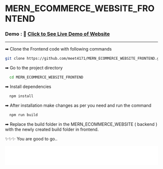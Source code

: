 

 # MERN_ECOMMERCE_WEBSITE_FRONTEND  
### Demo :  🔗 [Click to See Live Demo of Website](https://meetjadav.shop/)  
<hr>
➡ Clone the Frontend code with following commands

```bash
git clone https://github.com/meet4171/MERN_ECOMMERCE_WEBSITE_FRONTEND.git
  ```

➡ Go to the project directory

```bash
  cd MERN_ECOMMERCE_WEBSITE_FRONTEND
```  

➡ Install dependencies

```bash
  npm install
```

➡ After installation make changes as per you need and run the command

```bash
  npm run build
```

➡ Replace the build folder in the MERN_ECOMMERCE_WEBSITE ( backend ) with the newly created build folder in frontend.

✨✨✨ You are good to go..

![image](https://github.com/meet4171/README/blob/main/assets/gifs/marquee.svg)
